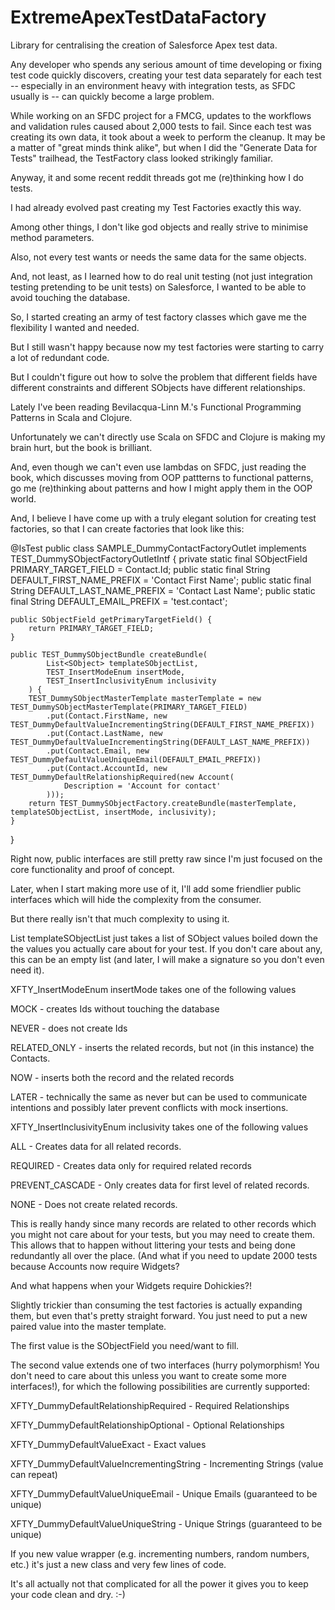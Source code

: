 # ExtremeApexTestDataFactory
Library for centralising the creation of Salesforce Apex test data.

Any developer who spends any serious amount of time developing or fixing test code quickly discovers, creating your test data separately for each test -- especially in an environment heavy with integration tests, as SFDC usually is -- can quickly become a large problem.



While working on an SFDC project for a FMCG, updates to the workflows and validation rules caused about 2,000 tests to fail. Since each test was creating its own data, it took about a week to perform the cleanup. It may be a matter of "great minds think alike", but when I did the "Generate Data for Tests" trailhead, the TestFactory class looked strikingly familiar.



Anyway, it and some recent reddit threads got me (re)thinking how I do tests.



I had already evolved past creating my Test Factories exactly this way.

Among other things, I don't like god objects and really strive to minimise method parameters.

Also, not every test wants or needs the same data for the same objects.

And, not least, as I learned how to do real unit testing (not just integration testing pretending to be unit tests) on Salesforce, I wanted to be able to avoid touching the database.



So, I started creating an army of test factory classes which gave me the flexibility I wanted and needed.

But I still wasn't happy because now my test factories were starting to carry a lot of redundant code.

But I couldn't figure out how to solve the problem that different fields have different constraints and different SObjects have different relationships.



Lately I've been reading Bevilacqua-Linn M.'s Functional Programming Patterns in Scala and Clojure.

Unfortunately we can't directly use Scala on SFDC and Clojure is making my brain hurt, but the book is brilliant.

And, even though we can't even use lambdas on SFDC, just reading the book, which discusses moving from OOP pattterns to functional patterns, go me (re)thinking about patterns and how I might apply them in the OOP world.



And, I believe I have come up with a truly elegant solution for creating test factories, so that I can create factories that look like this:



@IsTest
public class SAMPLE_DummyContactFactoryOutlet implements TEST_DummySObjectFactoryOutletIntf {
	private static final SObjectField PRIMARY_TARGET_FIELD = Contact.Id;
	public static final String DEFAULT_FIRST_NAME_PREFIX = 'Contact First Name';
	public static final String DEFAULT_LAST_NAME_PREFIX = 'Contact Last Name';
	public static final String DEFAULT_EMAIL_PREFIX = 'test.contact';

    public SObjectField getPrimaryTargetField() {
    	return PRIMARY_TARGET_FIELD;
    }
    
    public TEST_DummySObjectBundle createBundle(
	    	List<SObject> templateSObjectList, 
	    	TEST_InsertModeEnum insertMode, 
	    	TEST_InsertInclusivityEnum inclusivity
	    ) {
    	TEST_DummySObjectMasterTemplate masterTemplate = new TEST_DummySObjectMasterTemplate(PRIMARY_TARGET_FIELD)
    		.put(Contact.FirstName, new TEST_DummyDefaultValueIncrementingString(DEFAULT_FIRST_NAME_PREFIX))
    		.put(Contact.LastName, new TEST_DummyDefaultValueIncrementingString(DEFAULT_LAST_NAME_PREFIX))
    		.put(Contact.Email, new TEST_DummyDefaultValueUniqueEmail(DEFAULT_EMAIL_PREFIX))
    		.put(Contact.AccountId, new TEST_DummyDefaultRelationshipRequired(new Account(
    			Description = 'Account for contact'
    		)));
    	return TEST_DummySObjectFactory.createBundle(masterTemplate, templateSObjectList, insertMode, inclusivity);
    }
} 

Right now, public interfaces are still pretty raw since I'm just focused on the core functionality and proof of concept.



Later, when I start making more use of it, I'll add some friendlier public interfaces which will hide the complexity from the consumer.



But there really isn't that much complexity to using it.

List<SObject> templateSObjectList just takes a list of SObject values boiled down the the values you actually care about for your test. If you don't care about any, this can be an empty list (and later, I will make a signature so you don't even need it).



XFTY_InsertModeEnum insertMode takes one of the following values

MOCK - creates Ids without touching the database

NEVER - does not create Ids

RELATED_ONLY - inserts the related records, but not (in this instance) the Contacts.

NOW - inserts both the record and the related records

LATER - technically the same as never but can be used to communicate intentions and possibly later prevent conflicts with mock insertions.



XFTY_InsertInclusivityEnum inclusivity takes one of the following values

ALL - Creates data for all related records.

REQUIRED - Creates data only for required related records

PREVENT_CASCADE - Only creates data for first level of related records.

NONE - Does not create related records.

This is really handy since many records are related to other records which you might not care about for your tests, but you may need to create them. This allows that to happen without littering your tests and being done redundantly all over the place. (And what if you need to update 2000 tests because Accounts now require Widgets?

And what happens when your Widgets require Dohickies?!



Slightly trickier than consuming the test factories is actually expanding them, but even that's pretty straight forward. You just need to put a new paired value into the master template.

The first value is the SObjectField you need/want to fill.

The second value extends one of two interfaces (hurry polymorphism! You don't need to care about this unless you want to create some more interfaces!), for which the following possibilities are currently supported:

XFTY_DummyDefaultRelationshipRequired - Required Relationships

XFTY_DummyDefaultRelationshipOptional - Optional Relationships

XFTY_DummyDefaultValueExact - Exact values

XFTY_DummyDefaultValueIncrementingString - Incrementing Strings (value can repeat)

XFTY_DummyDefaultValueUniqueEmail - Unique Emails (guaranteed to be unique)

XFTY_DummyDefaultValueUniqueString - Unique Strings (guaranteed to be unique)

If you new value wrapper (e.g. incrementing numbers, random numbers, etc.) it's just a new class and very few lines of code.



It's all actually not that complicated for all the power it gives you to keep your code clean and dry. :-)

